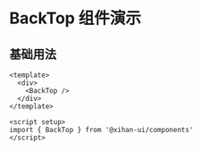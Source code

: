 # BackTop 组件演示

## 基础用法

```vue
<template>
  <div>
    <BackTop />
  </div>
</template>

<script setup>
import { BackTop } from '@xihan-ui/components'
</script>
```

